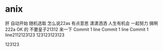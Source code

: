 # anix
肝
自动开始
随机选取
怎么说22as
有点意思
潇潇洒洒
人生有机会
一起努力
搞啊222a
OK 的
不要皇子21312
来一下
Commit 1 line
Commit 1 line
Commit 1 line2112123123
123123123123

123123